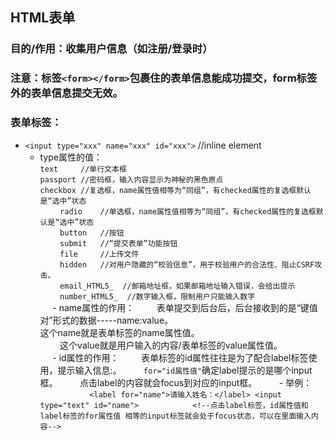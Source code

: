 ## HTML表单
### 目的/作用：收集用户信息（如注册/登录时）
### 注意：标签`<form></form>`包裹住的表单信息能成功提交，form标签外的表单信息提交无效。
### 表单标签：
   - `<input type="xxx" name="xxx" id="xxx">` //inline element<br/>
      - type属性的值：<br/>
         `text     //单行文本框`<br/>
         `passport //密码框，输入内容显示为神秘的黑色原点`<br/>
         `checkbox //复选框，name属性值相等为“同组”，有checked属性的复选框默认是“选中”状态`<br/>
         `radio    //单选框，name属性值相等为“同组”，有checked属性的复选框默认是“选中”状态`<br/>
         `button   //按钮`<br/>
         `submit   //“提交表单”功能按钮`<br/>
         `file     //上传文件`<br/>
         `hidden   //对用户隐藏的“校验信息”，用于校验用户的合法性、阻止CSRF攻击。`<br/>
         `email_HTML5_  //邮箱地址框，如果邮箱地址输入错误，会给出提示`<br/>
         `number_HTML5_  //数字输入框，限制用户只能输入数字`<br/>
      - name属性的作用：
         表单提交到后台后，后台接收到的是“键值对”形式的数据-----name:value。<br/>
         这个name就是表单标签的name属性值。<br/>
         这个value就是用户输入的内容/表单标签的value属性值。<br/>
      - id属性的作用：
         表单标签的id属性往往是为了配合label标签使用，<label for="id属性值">提示输入信息:</label>。
         `for="id属性值"`确定label提示的是哪个input框。
         点击label的内容就会focus到对应的input框。
         - 举例：<br/>
            ```
            <label for="name">请输入姓名：</label>
            <input type="text" id="name">
            <!--点击label标签，id属性值和 label标签的for属性值 相等的input标签就会处于focus状态，可以在里面输入内容-->
            ```
